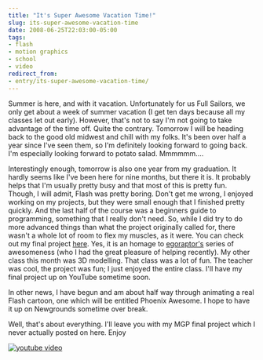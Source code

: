 ```yaml
---
title: "It's Super Awesome Vacation Time!"
slug: its-super-awesome-vacation-time
date: 2008-06-25T22:03:00-05:00
tags:
- flash
- motion graphics
- school
- video
redirect_from:
- entry/its-super-awesome-vacation-time/
---
```

Summer is here, and with it vacation. Unfortunately for us Full Sailors, we only get about a week of summer vacation (I get ten days because all my classes let out early). However, that's not to say I'm not going to take advantage of the time off. Quite the contrary. Tomorrow I will be heading back to the good old midwest and chill with my folks. It's been over half a year since I've seen them, so I'm definitely looking forward to going back. I'm especially looking forward to potato salad. Mmmmmm....

Interestingly enough, tomorrow is also one year from my graduation. It hardly seems like I've been here for nine months, but there it is. It probably helps that I'm usually pretty busy and that most of this is pretty fun. Though, I will admit, Flash was pretty boring. Don't get me wrong, I enjoyed working on my projects, but they were small enough that I finished pretty quickly. And the last half of the course was a beginners guide to programming, something that I really don't need. So, while I did try to do more advanced things than what the project originally called for, there wasn't a whole lot of room to flex my muscles, as it were. You can check out my final project [here](http://66.192.104.111/~mhackmann/ffm/project2). Yes, it is an homage to [egoraptor's](http://www.egoraptor.net/) series of awesomeness (who I had the great pleasure of helping recently). My other class this month was 3D modelling. That class was a lot of fun. The teacher was cool, the project was fun; I just enjoyed the entire class. I'll have my final project up on YouTube sometime soon.

In other news, I have begun and am about half way through animating a real Flash cartoon, one which will be entitled Phoenix Awesome. I hope to have it up on Newgrounds sometime over break.

Well, that's about everything. I'll leave you with my MGP final project which I never actually posted on here. Enjoy

[![youtube video](https://img.youtube.com/vi/0JIccRK5PUA/0.jpg)](https://www.youtube.com/watch?v=0JIccRK5PUA&youtube-thumb)
